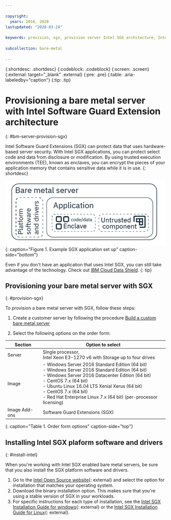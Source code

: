 ```yaml
---

copyright:
  years: 2018, 2020
lastupdated: "2020-03-24"

keywords: provision, sgx, provision server Intel SGX architecture, Intel SGX architecture, confidential computing,

subcollection: bare-metal

---
```


{:shortdesc: .shortdesc}
{:codeblock: .codeblock}
{:screen: .screen}
{:external: target="_blank" .external}
{:pre: .pre}
{:table: .aria-labeledby="caption"}
{:tip: .tip}

# Provisioning a bare metal server with Intel Software Guard Extension architecture
{: #bm-server-provision-sgx}

Intel Software Guard Extensions (SGX) can protect data that uses hardware-based server security. With Intel SGX applications, you can protect select code and data from disclosure or modification. By using trusted execution environments (TEE), known as enclaves, you can encrypt the pieces of your application memory that contains sensitive data while it is in use.
{: shortdesc}

![An example SGX application.](images/cc-bare-metal.png){: caption="Figure 1. Example SGX application set up" caption-side="bottom"}

<!--When you're developing a confidential computing application, you must design it in a way that you can segment the information that needs to be encrypted. At runtime, the segmented information is kept confidential through a process that is known as attestation. When communication occurs with the segmented code or application data, the enclave verifies that it is coming from the other part of the application before sharing any information with it. Through the attestation process, information is kept confidential and data leakage is prevented.-->

Even if you don't have an application that uses Intel SGX, you can still take advantage of the technology. Check out [IBM Cloud Data Shield](/docs/data-shield?topic=data-shield-getting-started).
{: tip}

## Provisioning your bare metal server with SGX
{: #provision-sgx}

To provision a bare metal server with SGX, follow these steps:

1. Create a customer server by following the procedure [Build a custom bare metal server](/docs/bare-metal?topic=bare-metal-ordering-baremetal-server)

2. Select the following options on the order form:

| Section | Option to select |
|------|------|
| Server | Single processor,<br> Intel Xeon E3-1270 v6 with Storage up to four drives |
| Image | - Windows Server 2016 Standard Edition (64 bit)<br> - Windows Server 2016 Standard Edition (64 bit)<br> - Windows Server 2016 Datacenter Edition (64 bit) <br> - CentOS 7.x (64 bit) <br> - Ubuntu Linux 16.04 LTS Xenial Xerus (64 bit)<br> - CentOS 7.x (64 bit) <br> - Red Hat Enterprise Linux 7.x (64 bit) (per-processor licensing) |
| Image Add-ons | Software Guard Extensions (SGX) |
{: caption="Table 1. Order form options" caption-side="top"}

## Installing Intel SGX plaform software and drivers
{: #install-intel}

When you're working with Intel SGX enabled bare metal servers, be sure that you also install the SGX platform software and drivers.

1. Go to the [Intel Open Source website](https://01.org/intel-software-guard-extensions/downloads){: external} and select the option for installation that matches your operating system.
2. Download the binary installation option. This makes sure that you're using a stable version of SGX in your workloads.
3. For specific instructions for each type of installation, see the [Intel SGX Installation Guide for windows](https://downloadcenter.intel.com/product/80895/Intel-Software-Guard-Extensions-Intel-SGX-for-Windows-){: external} or the [Intel SGX Installation Guide for Linux](https://download.01.org/intel-sgx/linux-2.1.2/docs/Intel_SGX_Installation_Guide_Linux_2.1.2_Open_Source.pdf){: external}.
